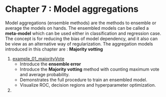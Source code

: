 # Chapter 7 : Model aggregations
Model aggregations (ensemble methods) are the methods to ensemble or average the models on hands. The ensembled models can be called a **meta-model** which can be used either in classification and regression case. The concept is for reducing the bias of model dependency, and it also can be view as an alternative way of regularization. The aggregation models introduced in this chapter are : **Majority votting**

1. [example_01_majorityVote](example_01_majorityVote.ipynb)
   - Introduce the **ensemble error**
   - Introduce the **Majority votting** method with counting maximum vote and average probability.
   - Demonstrates the full procedure to train an ensembled model.
   - Visualize ROC, decision regions and hyperparameter optimization.
2.
